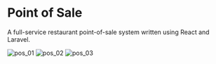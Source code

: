 # Point of Sale
A full-service restaurant point-of-sale system written using React and Laravel.

![pos_01](https://user-images.githubusercontent.com/7561061/116165792-98acd400-a6ca-11eb-9573-33c82788ec14.png)
![pos_02](https://user-images.githubusercontent.com/7561061/116165793-99456a80-a6ca-11eb-9852-f2c9c69e1766.png)
![pos_03](https://user-images.githubusercontent.com/7561061/116165794-99456a80-a6ca-11eb-8659-053e9594b8a0.png)

